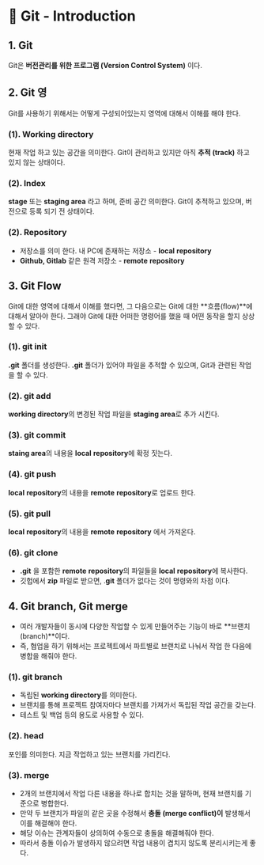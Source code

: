 # 📄 Git - Introduction

## 1. Git 

Git은 **버전관리를 위한 프로그램 \(Version Control System\)** 이다.

## 2. Git  영

Git를 사용하기 위해서는 어떻게 구성되어있는지 영역에 대해서 이해를 해야 한다.

### \(1\). Working  directory

현재 작업 하고 있는 공간을 의미한다. Git이 관리하고 있지만 아직 **추적 \(track\)** 하고 있지 않는 상태이다.

### \(2\). Index

**stage** 또는 **staging area** 라고 하며,  준비 공간 의미한다. Git이 추적하고 있으며, 버전으로 등록 되기 전 상태이다.

### \(2\). R**epository**

* 저장소를 의미 한다.  내 PC에 존재하는 저장소  - **local**  **repository**
* **Github, Gitlab** 같은 원격 저장소 - **remote**  **repository**

## 3. Git Flow

Git에 대한 영역에 대해서 이해를 했다면,  그 다음으로는 Git에 대한 **흐름\(flow\)**에 대해서 알아야 한다. 그래야 Git에 대한 어떠한 명령어를 했을 때 어떤 동작을 할지 상상할 수 있다. 

### \(1\). git init

**.git** 폴더를 생성한다. **.git** 폴더가 있어야 파일을 추적할 수 있으며, Git과 관련된 작업을 할 수 있다.

### \(2\). git add

**working directory**의 변경된 작업 파일을 **staging area**로 추가 시킨다.

### \(3\). git commit

**staing area**의 내용을  **local**  **repository**에 확정 짓는다.

### \(4\). git push

**local**  **repository**의 내용을 **remote**  **repository**로 업로드 한다.

### \(5\). git pull

**local**  **repository**의 내용을 **remote**  **repository** 에서  가져온다.

### \(6\). git clone

* **.git** 을 포함한 **remote**  **repository**의 파일들을 **local**  **repository**에 복사한다. 
* 깃헙에서 **zip** 파일로 받으면, .**git** 폴더가 없다는 것이 명령와의 차점 이다.

## 4. Git branch, Git merge

* 여러 개발자들이 동시에 다양한 작업할 수 있게 만들어주는 기능이 바로 **브랜치\(branch\)**이다.  
* 즉, 협업을 하기 위해서는 프로젝트에서 파트별로 브랜치로 나눠서 작업 한 다음에 병합을 해줘야 한다.

### \(1\). git branch

* 독립된  **working directory**를 의미한다.
*  브랜치를 통해 프로젝트 참여자마다 브랜치를 가져가서 독립된 작업 공간을 갖는다.
*  테스트 및 백업 등의 용도로 사용할 수 있다.

### \(2\). head

포인를 의미한다. 지금 작업하고 있는 브랜치를 가리킨다.

### \(3\). merge

* 2개의 브랜치에서 작업 다른 내용을 하나로 합치는 것을 말하며, 현재 브랜치를 기준으로 병합한다.
*  만약 두 브랜치가 파일의 같은 곳을 수정해서 **충돌 \(merge conflict\)이** 발생해서 이를 해결해야 한다. 
  *  해당 이슈는 관계자들이 상의하여 수동으로 충돌을 해결해줘야 한다. 
  *  따라서 충돌 이슈가 발생하지 않으려면 작업 내용이 겹치지 않도록 분리시키는게 좋다.







